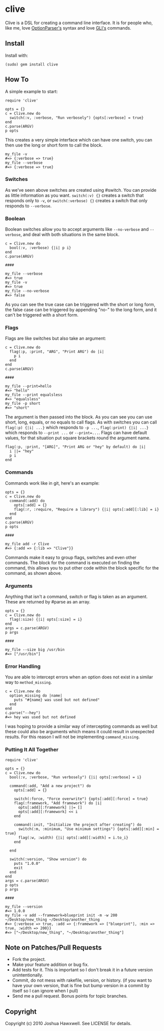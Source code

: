 # clive

Clive is a DSL for creating a command line interface. It is for people who, like me, love [OptionParser's](http://ruby-doc.org/stdlib/libdoc/optparse/rdoc/classes/OptionParser.html) syntax and love [GLI's](http://github.com/davetron5000/gli) commands.

## Install

Install with:
    
    (sudo) gem install clive
    

## How To

A simple example to start:

    require 'clive'
    
    opts = {}
    c = Clive.new do
      switch(:v, :verbose, "Run verbosely") {opts[:verbose] = true}
    end
    c.parse(ARGV)
    p opts

This creates a very simple interface which can have one switch, you can then use the long or short form to call the block.

    my_file -v
    #=> {:verbose => true}
    my_file --verbose
    #=> {:verbose => true}
    

### Switches

As we've seen above switches are created using #switch. You can provide as little information as you want. `switch(:v) {}` creates a switch that responds only to `-v`, or `switch(:verbose) {}` creates a switch that only responds to `--verbose`.

### Boolean

Boolean switches allow you to accept arguments like `--no-verbose` and `--verbose`, and deal with both situations in the same block.

    c = Clive.new do
      bool(:v, :verbose) {|i| p i}
    end
    c.parse(ARGV)
    
    ####
    
    my_file --verbose
    #=> true
    my_file -v
    #=> true
    my_file --no-verbose
    #=> false

As you can see the true case can be triggered with the short or long form, the false case can be triggered by appending "no-" to the long form, and it can't be triggered with a short form.

### Flags

Flags are like switches but also take an argument:

    c = Clive.new do
      flag(:p, :print, "ARG", "Print ARG") do |i|
        p i
      end
    end
    c.parse(ARGV)
    
    ####
    
    my_file --print=hello
    #=> "hello"
    my_file --print equalsless
    #=> "equalsless"
    my_file -p short
    #=> "short"

The argument is then passed into the block. As you can see you can use short, long, equals, or no equals to call flags. As with switches you can call `flag(:p) {|i| ...}` which responds to `-p ...`, `flag(:print) {|i| ...}` which responds to `--print ...` or `--print=...`.
Flags can have default values, for that situation put square brackets round the argument name.

    flag(:p, :print, "[ARG]", "Print ARG or "hey" by default) do |i|
      i ||= "hey"
      p i
    end

### Commands

Commands work like in git, here's an example:
    
    opts = {}
    c = Clive.new do
      command(:add) do
        opts[:add] = {}
        flag(:r, :require, "Require a library") {|i| opts[:add][:lib] = i}
      end
    end
    c.parse(ARGV)
    p opts
    
    ####
    
    my_file add -r Clive
    #=> {:add => {:lib => "Clive"}}

Commands make it easy to group flags, switches and even other commands. The block for the command is executed on finding the command, this allows you to put other code within the block specific for the command, as shown above.


### Arguments

Anything that isn't a command, switch or flag is taken as an argument. These are returned by #parse as an array. 
    
    opts = {}
    c = Clive.new do
      flag(:size) {|i| opts[:size] = i}
    end
    args = c.parse(ARGV)
    p args
    
    ####
    
    my_file --size big /usr/bin
    #=> ["/usr/bin"]


### Error Handling

You are able to intercept errors when an option does not exist in a similar way to `method_missing`.

    c = Clive.new do
      option_missing do |name|
        puts "#{name} was used but not defined"
      end
    end
    c.parse("--hey")
    #=> hey was used but not defined

I was hoping to provide a similar way of intercepting commands as well but these could also be arguments which means it could result in unexpected results. For this reason I will not be implementing `command_missing`.

### Putting It All Together

    require 'clive'
    
    opts = {}
    c = Clive.new do
      bool(:v, :verbose, "Run verbosely") {|i| opts[:verbose] = i}
      
      command(:add, "Add a new project") do
        opts[:add] = {}
        
        switch(:force, "Force overwrite") {opts[:add][:force] = true}
        flag(:framework, "Add framework") do |i| 
          opts[:add][:framework] ||= []
          opts[:add][:framework] << i
        end
        
        command(:init, "Initialize the project after creating") do
          switch(:m, :minimum, "Use minimum settings") {opts[:add][:min] = true}
          flag(:w, :width) {|i| opts[:add][:width] = i.to_i}
        end
      
      end
      
      switch(:version, "Show version") do
        puts "1.0.0"
        exit
      end
    end
    args = c.parse(ARGV)
    p opts
    p args
    
    ####
    
    my_file --version
    #=> 1.0.0
    my_file -v add --framework=blueprint init -m -w 200 ~/Desktop/new_thing ~/Desktop/another_thing
    #=> {:verbose => true, :add => {:framework => ["blueprint"], :min => true, :width => 200}}
    #=> ["~/Desktop/new_thing", "~/Desktop/another_thing"]

## Note on Patches/Pull Requests
 
* Fork the project.
* Make your feature addition or bug fix.
* Add tests for it. This is important so I don't break it in a
  future version unintentionally.
* Commit, do not mess with rakefile, version, or history.
  (if you want to have your own version, that is fine but bump version in a commit by itself so I can ignore when I pull)
* Send me a pull request. Bonus points for topic branches.

## Copyright

Copyright (c) 2010 Joshua Hawxwell. See LICENSE for details.
